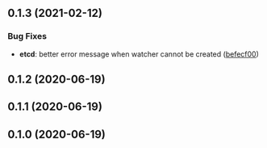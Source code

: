 ## 0.1.3 (2021-02-12)


### Bug Fixes

* **etcd**: better error message when watcher cannot be created ([befecf00](https://github.com/postfinance/store/commit/befecf00))


## 0.1.2 (2020-06-19)



## 0.1.1 (2020-06-19)



## 0.1.0 (2020-06-19)



